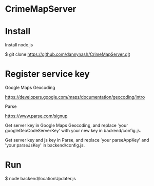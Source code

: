 # CrimeMapServer



# Install

Install node.js 

$ git clone https://github.com/dannynash/CrimeMapServer.git


# Register service key

Google Maps Geocoding 

https://developers.google.com/maps/documentation/geocoding/intro

Parse 

https://www.parse.com/signup

Get server key in Google Maps Geocoding, and replace 'your googleGeoCodeServerKey' with your new key in backend/config.js.

Get server key and js key in Parse, and replace 'your parseAppKey' and 'your parseJsKey' in backend/config.js.


# Run

$ node backend/locationUpdater.js 
